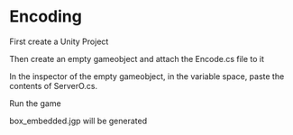 Encoding
=========================================================================================================

First create a Unity Project

Then create an empty gameobject and attach the Encode.cs file to it

In the inspector of the empty gameobject, in the variable space, paste the contents of ServerO.cs.

Run the game

box_embedded.jgp will be generated


